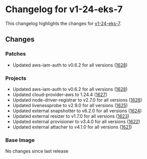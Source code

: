 # Changelog for v1-24-eks-7

This changelog highlights the changes for [v1-24-eks-7](https://github.com/aws/eks-distro/tree/v1-24-eks-7).

## Changes

### Patches
* Updated aws-iam-auth to v0.6.2 for all versions ([1628](https://github.com/aws/eks-distro/pull/1628))

### Projects
* Updated aws-iam-auth to v0.6.2 for all versions ([1628](https://github.com/aws/eks-distro/pull/1628))
* Updated cloud-provider-aws to 1.24.4 ([1627](https://github.com/aws/eks-distro/pull/1627))
* Updated node-driver-registrar to v2.7.0 for all versions ([1626](https://github.com/aws/eks-distro/pull/1626))
* Updated livenessprobe to v2.9.0 for all versions ([1625](https://github.com/aws/eks-distro/pull/1625))
* Updated external snapshotter to v6.2.0 for all versions ([1624](https://github.com/aws/eks-distro/pull/1624))
* Updated external resizer to v1.7.0 for all versions ([1623](https://github.com/aws/eks-distro/pull/1623))
* Updated external provisioner to v3.4.0 for all versions ([1622](https://github.com/aws/eks-distro/pull/1622))
* Updated external attacher to v4.1.0 for all versions ([1621](https://github.com/aws/eks-distro/pull/1621))

### Base Image
No changes since last release

